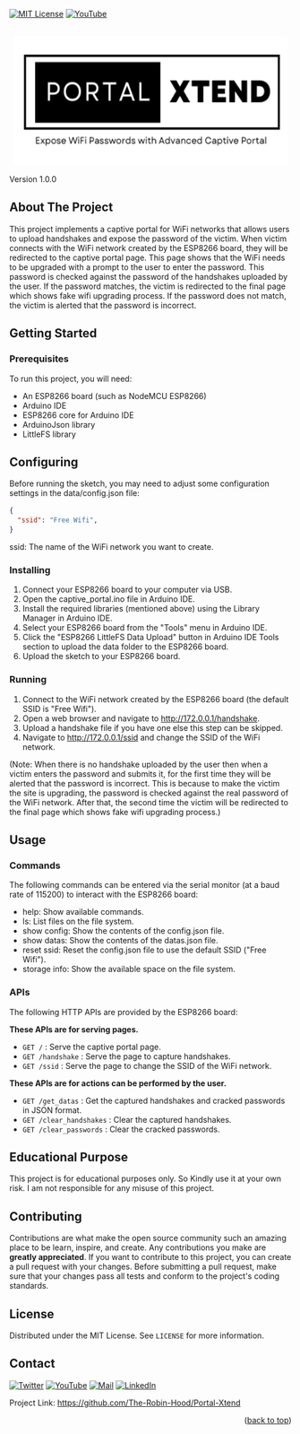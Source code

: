 <div id="top"></div>

[![MIT License][license-shield]][license-url]
[![YouTube][youtube-shield]][youtube-url]

<!-- PROJECT LOGO -->
<br />
<div align="center">
  <a href="https://github.com/The-Robin-Hood/deauth_portal">
    <img src="/images/logo.png" alt="Logo" width="490px" height="230px">
  </a>
</div>

Version 1.0.0

<!-- ABOUT THE PROJECT -->
## About The Project
This project implements a captive portal for WiFi networks that allows users to upload handshakes and expose the password of the victim. When victim connects with the WiFi network created by the ESP8266 board, they will be redirected to the captive portal page. This page shows that the WiFi needs to be upgraded with a prompt to the user to enter the password.
This password is checked against the password of the handshakes uploaded by the user. If the password matches, the victim is redirected to the final page which shows fake wifi upgrading process. If the password does not match, the victim is alerted that the password is incorrect.

<!-- GETTING STARTED -->
## Getting Started

### Prerequisites

To run this project, you will need:

- An ESP8266 board (such as NodeMCU ESP8266)
- Arduino IDE
- ESP8266 core for Arduino IDE
- ArduinoJson library
- LittleFS library

## Configuring
Before running the sketch, you may need to adjust some configuration settings in the data/config.json file:
```json
{
  "ssid": "Free Wifi",
}
```
ssid: The name of the WiFi network you want to create.

### Installing
1. Connect your ESP8266 board to your computer via USB.
2. Open the captive_portal.ino file in Arduino IDE.
3. Install the required libraries (mentioned above) using the Library Manager in Arduino IDE.
4. Select your ESP8266 board from the "Tools" menu in Arduino IDE.
5. Click the "ESP8266 LittleFS Data Upload" button in Arduino IDE Tools section to upload the data folder to the ESP8266 board.
6. Upload the sketch to your ESP8266 board.

### Running
1. Connect to the WiFi network created by the ESP8266 board (the default SSID is "Free Wifi").
2. Open a web browser and navigate to http://172.0.0.1/handshake.
3. Upload a handshake file if you have one else this step can be skipped.
4. Navigate to http://172.0.0.1/ssid and change the SSID of the WiFi network.

(Note: When there is no handshake uploaded by the user then when a victim enters the password and submits it, for the first time they will be alerted that the password is incorrect. This is because to make the victim the site is upgrading, the password is checked against the real password of the WiFi network. After that, the second time the victim will be redirected to the final page which shows fake wifi upgrading process.)

## Usage
### Commands
The following commands can be entered via the serial monitor (at a baud rate of 115200) to interact with the ESP8266 board:

- help: Show available commands.
- ls: List files on the file system.
- show config: Show the contents of the config.json file.
- show datas: Show the contents of the datas.json file.
- reset ssid: Reset the config.json file to use the default SSID ("Free Wifi").
- storage info: Show the available space on the file system.

### APIs
The following HTTP APIs are provided by the ESP8266 board:

**These APIs are for serving pages.**
- `GET /` : Serve the captive portal page.
- `GET /handshake` : Serve the page to capture handshakes.
- `GET /ssid` : Serve the page to change the SSID of the WiFi network.

**These APIs are for actions can be performed by the user.**
- `GET /get_datas` : Get the captured handshakes and cracked passwords in JSON format.
- `GET /clear_handshakes` : Clear the captured handshakes.
- `GET /clear_passwords` : Clear the cracked passwords.

## Educational Purpose
This project is for educational purposes only. So Kindly use it at your own risk. 
I am not responsible for any misuse of this project.

## Contributing
Contributions are what make the open source community such an amazing place to be learn, inspire, and create. Any contributions you make are **greatly appreciated**. If you want to contribute to this project, you can create a pull request with your changes. Before submitting a pull request, make sure that your changes pass all tests and conform to the project's coding standards.

<!-- LICENSE -->
## License

Distributed under the MIT License. See `LICENSE` for more information.

<!-- CONTACT -->
## Contact

[![Twitter][twitter-shield]][twitter-url]
[![YouTube][youtube-shield]][youtube-url]
[![Mail][yahoo-shield]][yahoo-url]
[![LinkedIn][linkedin-shield]][linkedin-url]

Project Link: https://github.com/The-Robin-Hood/Portal-Xtend

<p align="right">(<a href="#top">back to top</a>)</p>

<!-- MARKDOWN LINKS & IMAGES -->
[license-url]: https://github.com/The-Robin-Hood/portal-xtend/blob/master/LICENSE
[license-shield]: https://img.shields.io/github/license/The-Robin-Hood/dropit.svg
[linkedin-shield]: https://img.shields.io/badge/-LinkedIn-black.svg?logo=linkedin&colorB=blue
[linkedin-url]: https://linkedin.com/in/ansari-s
[youtube-shield]: https://img.shields.io/badge/-YouTube-red.svg?logo=youtube&colorB=red
[youtube-url]: https://www.youtube.com/@amsorry
[twitter-shield]: https://img.shields.io/badge/-Twitter-blue.svg?logo=twitter&colorB=blue
[twitter-url]: https://twitter.com/amsorry_offl
[yahoo-shield]: https://img.shields.io/badge/-Email-red.svg?logo=yahoo&colorB=red
[yahoo-url]: mailto:ansari_official@yahoo.com